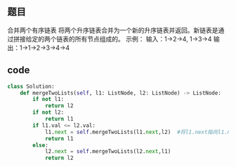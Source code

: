 ## 题目
合并两个有序链表
将两个升序链表合并为一个新的升序链表并返回。新链表是通过拼接给定的两个链表的所有节点组成的。 
示例：
输入：1->2->4, 1->3->4
输出：1->1->2->3->4->4

## code
```Python
class Solution:
    def mergeTwoLists(self, l1: ListNode, l2: ListNode) -> ListNode:
        if not l1:
            return l2
        if not l2:
            return l1
        if l1.val <= l2.val:
            l1.next = self.mergeTwoLists(l1.next,l2)  #将l1.next指向l1.next和l2做merge的结果
            return l1
        else:
            l2.next = self.mergeTwoLists(l2.next,l1)
            return l2
```